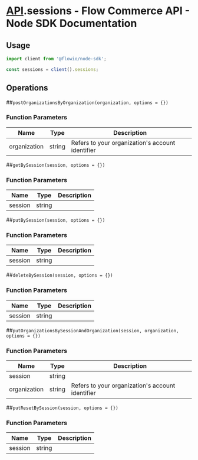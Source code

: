 # [API](README.md).sessions - Flow Commerce API - Node SDK Documentation



## Usage

```JavaScript
import client from '@flowio/node-sdk';

const sessions = client().sessions;
```

## Operations

##`postOrganizationsByOrganization(organization, options = {})`

### Function Parameters

| Name  | Type | Description |
| ---- | ---- | ---- |
| organization | string | Refers to your organization&#x27;s account identifier |


##`getBySession(session, options = {})`

### Function Parameters

| Name  | Type | Description |
| ---- | ---- | ---- |
| session | string |  |


##`putBySession(session, options = {})`

### Function Parameters

| Name  | Type | Description |
| ---- | ---- | ---- |
| session | string |  |


##`deleteBySession(session, options = {})`

### Function Parameters

| Name  | Type | Description |
| ---- | ---- | ---- |
| session | string |  |


##`putOrganizationsBySessionAndOrganization(session, organization, options = {})`

### Function Parameters

| Name  | Type | Description |
| ---- | ---- | ---- |
| session | string |  |
| organization | string | Refers to your organization&#x27;s account identifier |


##`putResetBySession(session, options = {})`

### Function Parameters

| Name  | Type | Description |
| ---- | ---- | ---- |
| session | string |  |



